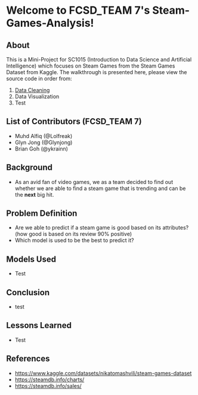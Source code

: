 # Welcome to FCSD_TEAM 7's Steam-Games-Analysis!
## About
This is a Mini-Project for SC1015 (Introduction to Data Science and Artificial Intelligence) which focuses on Steam Games from the Steam Games Dataset from Kaggle. The walkthrough is presented here, please view the source code in order from:
1. [Data Cleaning](https://github.com/Lolfreak/Steam-Games-Analysis/blob/main/data-cleaning.ipynb)
2. Data Visualization
3. Test
## List of Contributors (FCSD_TEAM 7)
- Muhd Alfiq (@Lolfreak)
- Glyn Jong (@Glynjong)
- Brian Goh (@ykrainn)
## Background
- As an avid fan of video games, we as a team decided to find out whether we are able to find a steam game that is trending and can be the **next** big hit.
## Problem Definition
- Are we able to predict if a steam game is good based on its attributes? (how good is based on its review 90% positive)
- Which model is used to be the best to predict it?
## Models Used
- Test
## Conclusion
- test
## Lessons Learned
- Test
## References
- https://www.kaggle.com/datasets/nikatomashvili/steam-games-dataset
- https://steamdb.info/charts/
- https://steamdb.info/sales/
